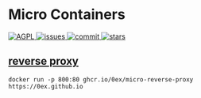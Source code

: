 # Micro Containers

[
![AGPL](https://img.shields.io/badge/license-AGPL-blue.svg)
](http://www.gnu.org/licenses/agpl-3.0)
[
![issues](https://img.shields.io/github/issues-raw/0ex/micro-containers?label=issues)
](https://github.com/0ex/micro-containers/issues) 
[
![commit](https://img.shields.io/github/last-commit/0ex/micro-containers.svg?label=commit)
![stars](https://img.shields.io/github/stars/0ex/micro-containers.svg)
](https://github.com/0ex/micro-containers)


## [reverse proxy](./reverse-proxy)

    docker run -p 800:80 ghcr.io/0ex/micro-reverse-proxy https://0ex.github.io

